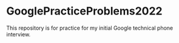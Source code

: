 # GooglePracticeProblems2022

This repository is for practice for my initial Google technical phone interview. 
